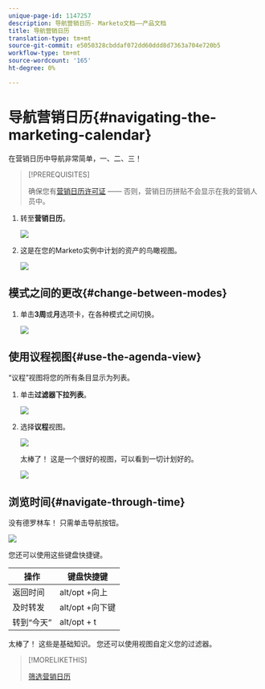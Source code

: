 ```yaml
---
unique-page-id: 1147257
description: 导航营销日历- Marketo文档——产品文档
title: 导航营销日历
translation-type: tm+mt
source-git-commit: e5050328cbddaf072dd60ddd8d7363a704e720b5
workflow-type: tm+mt
source-wordcount: '165'
ht-degree: 0%

---
```



# 导航营销日历{#navigating-the-marketing-calendar}

在营销日历中导航非常简单，一、二、三！

>[!PREREQUISITES]
>
>确保您有[营销日历许可证](/help/marketo/product-docs/core-marketo-concepts/marketing-calendar/understanding-the-calendar/issue-revoke-a-marketing-calendar-license.md) —— 否则，营销日历拼贴不会显示在我的营销人员中。

1. 转至&#x200B;**营销日历**。

   ![](assets/2017-05-10-15-30-47.png)

1. 这是在您的Marketo实例中计划的资产的鸟瞰视图。

   ![](assets/image2014-9-15-16-3a44-3a22.png)

## 模式之间的更改{#change-between-modes}

1. 单击&#x200B;**3周**&#x200B;或&#x200B;**月**&#x200B;选项卡，在各种模式之间切换。

   ![](assets/image2014-9-15-16-3a46-3a16.png)

## 使用议程视图{#use-the-agenda-view}

“议程”视图将您的所有条目显示为列表。

1. 单击&#x200B;**过滤器下拉列表**。

   ![](assets/image2014-9-26-10-3a29-3a6.png)

1. 选择&#x200B;**议程**&#x200B;视图。

   ![](assets/image2014-9-26-10-3a29-3a36.png)

   太棒了！ 这是一个很好的视图，可以看到一切计划好的。

   ![](assets/image2014-9-26-10-3a30-3a9.png)

## 浏览时间{#navigate-through-time}

没有德罗林车！ 只需单击导航按钮。

![](assets/image2014-9-26-10-3a31-3a25.png)

您还可以使用这些键盘快捷键。

| 操作 | 键盘快捷键 |
|---|---|
| 返回时间 | alt/opt +向上 |
| 及时转发 | alt/opt +向下键 |
| 转到“今天” | alt/opt + t |

太棒了！ 这些是基础知识。 您还可以使用视图自定义您的过滤器。

>[!MORELIKETHIS]
>
>[筛选营销日历](/help/marketo/product-docs/core-marketo-concepts/marketing-calendar/working-with-the-calendar/filtering-the-marketing-calendar.md)
